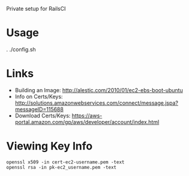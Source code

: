 Private setup for RailsCI

Usage
=====
. ./config.sh

Links
=====
* Building an Image: http://alestic.com/2010/01/ec2-ebs-boot-ubuntu
* Info on Certs/Keys: http://solutions.amazonwebservices.com/connect/message.jspa?messageID=115688
* Download Certs/Keys: https://aws-portal.amazon.com/gp/aws/developer/account/index.html

Viewing Key Info
================

    openssl x509 -in cert-ec2-username.pem -text
    openssl rsa -in pk-ec2_username.pem -text

